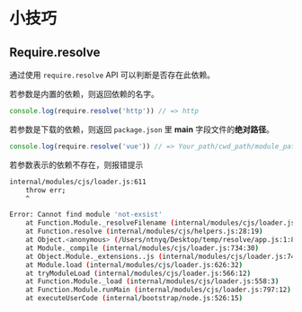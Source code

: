 # 小技巧

## Require.resolve

通过使用 `require.resolve` API 可以判断是否存在此依赖。

若参数是内置的依赖，则返回依赖的名字。

``` js
console.log(require.resolve('http')) // => http
```

若参数是下载的依赖，则返回 `package.json` 里 **main** 字段文件的**绝对路径**。

``` js
console.log(require.resolve('vue')) // => Your_path/cwd_path/module_path/main_file_path
```

若参数表示的依赖不存在，则报错提示

``` bash
internal/modules/cjs/loader.js:611
    throw err;
    ^

Error: Cannot find module 'not-exsist'
    at Function.Module._resolveFilename (internal/modules/cjs/loader.js:609:15)
    at Function.resolve (internal/modules/cjs/helpers.js:28:19)
    at Object.<anonymous> (/Users/ntnyq/Desktop/temp/resolve/app.js:1:83)
    at Module._compile (internal/modules/cjs/loader.js:734:30)
    at Object.Module._extensions..js (internal/modules/cjs/loader.js:745:10)
    at Module.load (internal/modules/cjs/loader.js:626:32)
    at tryModuleLoad (internal/modules/cjs/loader.js:566:12)
    at Function.Module._load (internal/modules/cjs/loader.js:558:3)
    at Function.Module.runMain (internal/modules/cjs/loader.js:797:12)
    at executeUserCode (internal/bootstrap/node.js:526:15)
```



